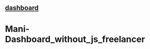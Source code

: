 ## [dashboard](https://mahmoud-abdelkarim777.github.io/Mani-Dashboard_without_js_freelancer/)
# Mani-Dashboard_without_js_freelancer
